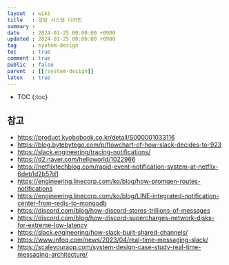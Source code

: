```yaml
---
layout  : wiki
title   : 알림 시스템 디자인
summary :
date    : 2024-01-25 00:00:00 +0900
updated : 2024-01-25 00:00:00 +0900
tag     : system-design
toc     : true
comment : true
public  : false
parent  : [[/system-design]]
latex   : true
---
```

* TOC
{:toc}


## 참고

- https://product.kyobobook.co.kr/detail/S000001033116
- https://blog.bytebytego.com/p/flowchart-of-how-slack-decides-to-923
- https://slack.engineering/tracing-notifications/
- https://d2.naver.com/helloworld/1022966
- https://netflixtechblog.com/rapid-event-notification-system-at-netflix-6deb1d2b57d1
- https://engineering.linecorp.com/ko/blog/how-promgen-routes-notifications
- https://engineering.linecorp.com/ko/blog/LINE-integrated-notification-center-from-redis-to-mongodb
- https://discord.com/blog/how-discord-stores-trillions-of-messages
- https://discord.com/blog/how-discord-supercharges-network-disks-for-extreme-low-latency
- https://slack.engineering/how-slack-built-shared-channels/
- https://www.infoq.com/news/2023/04/real-time-messaging-slack/
- https://scaleyourapp.com/system-design-case-study-real-time-messaging-architecture/